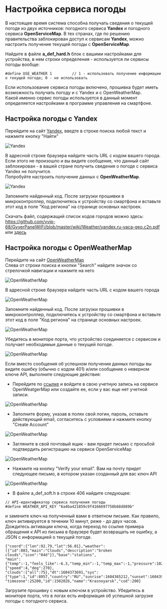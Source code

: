 # Настройка сервиса погоды
В настоящее время система способна получать сведения о текущей погоде из двух источников: погодного сервиса **Yandex** и погодного сервиса **OpenServiceMap**.
В тех странах, где по решению правительства заблокирован доступ к сервисам **Yandex**, можно настроить получение текущей погоды с **OpenServiceMap**.  

Найдите в файле **a_def_hard.h** блок с вашими настройками для устройства, в нем строки определения - используется ли сервисы погоды вообще:  
```
#define USE_WEATHER 1         // 1 - использовать получение информации о текущей погоде; 0 - не использовать 
```
Если использование сервиса погоды включено, прошивка будет иметь возможность получать погоду и с Yandex и с OpenWeatherMap.   
Какой именно сервис погоды используется в данный момент определяется настройками в программе управления на смартфоне.

## Настройка погоды с Yandex

Перейдите на сайт [Yandex](http://yandex.com/), введте в строке поиска любой текст и нажмите кнопку "Найти"  

![Yandex](https://github.com/vvip-68/GyverPanelWiFi/blob/master/wiki/Weather/001.png)

В адресной строке браузера найдите часть URL с кодом вашего города.  
Если этого не произошло и вы видите сообщение, что данный сайт заблокирован - в вашей стране получить сведения о погоде с сервиса Yandex не получится.  
Попробуйте настроить получение данных с **OpenWeatherMap**.  

![Yandex](https://github.com/vvip-68/GyverPanelWiFi/blob/master/wiki/Weather/002.png)

Запомните найденный код. После загрузки прошивки в микроконтроллер, подключитесь к устройству со смартфона и
вставьте этот код в поле "Код региона" на странице основных настроек.  

Скачать файл, содержащий список кодов городов можно здесь:
https://github.com/vvip-68/GyverPanelWiFi/blob/master/wiki/Weather/yandex.ru-yaca-geo.c2n.pdf  
или [здесь](https://github.com/vvip-68/GyverPanelWiFi/blob/master/wiki/Weather/towns.xlsx)  

## Настройка погоды с OpenWeatherMap

Перейдите на сайт [OpenWeatherMap](http://openweathermap.org/)  
Слева от строки поиска и кнопки "Search" найдите значок со стрелочкой навигации и нажмите на него  

![OpenWeatherMap](https://github.com/vvip-68/GyverPanelWiFi/blob/master/wiki/Weather/004.png)

В адресной строке браузера найдите часть URL с кодом вашего города  

![OpenWeatherMap](https://github.com/vvip-68/GyverPanelWiFi/blob/master/wiki/Weather/005.png)

Запомните найденный код. После загрузки прошивки в микроконтроллер, подключитесь к устройству со смартфона и
вставьте этот код в поле "Код региона" на странице основных настроек.  

![OpenWeatherMap](https://github.com/vvip-68/GyverPanelWiFi/blob/master/wiki/Weather/006.png)

Убедитесь в мониторе порта, что устройство соединяется с сервисом и получает необходимые данные о текущей погоде.  

![OpenWeatherMap](https://github.com/vvip-68/GyverPanelWiFi/blob/master/wiki/Weather/007.png)

Если вместо сообщения об успешном получении данных погоды вы видите ошибку (обычно с кодом 401) и/или сообщение о неверном ключе API, выполните следующие действия:  

- Перейдите по [ссылке](https://home.openweathermap.org/users/sign_in) и войдите в свою учетную запись на cервисе OpenWeatgerMap или
создайте ее, если у вас еще нет учетной записи.  

![OpenWeatherMap](https://github.com/vvip-68/GyverPanelWiFi/blob/master/wiki/Weather/008.png)

- Заполните форму, указав в полях свой логин, пароль, оставьте действующий email, согласитесь с условиями и нажмите кнопку "Create Account"  

![OpenWeatherMap](https://github.com/vvip-68/GyverPanelWiFi/blob/master/wiki/Weather/009.png)

- Загляните в свой почтовый ящик - вам придет письмо с просьбой подтвердить регистрацию на сервисе OpenServiceMap  

![OpenWeatherMap](https://github.com/vvip-68/GyverPanelWiFi/blob/master/wiki/Weather/010.png)

- Нажмите на кнопку "Verify your email". Вам на почту придет следующее письмо, в котором указан созданный для вас ключ API  

![OpenWeatherMap](https://github.com/vvip-68/GyverPanelWiFi/blob/master/wiki/Weather/011.png)

- В файле a_def_soft.h в строке 406 найдите следующее:
```
// API-идентификатор сервиса получения погоды  
#define WEATHER_API_KEY "6a4ba421859c9f4166697758b68d889b"
```
и замените ключ на полученный вами в ответном письме. Как правило, ключ активируется в течении 10 минут, реже - до двух часов.  
Дождитесь активации ключа, когда переход по ссылке примера обращения к API из письма в браузере будет возвращать не ошибку, а
JSON с информацией о текущей погоде.  
```
{"coord":{"lon":92.79,"lat":56.01},"weather":[{"id":803,"main":"Clouds","description":"broken clouds","icon":"04d"}],"base":"stations",  
"main":{"temp":-1,"feels_like":-6.3,"temp_min":-1,"temp_max":-1,"pressure":1023,"humidity":80},"visibility":10000,"wind":{"speed":4,"deg":270},  
"clouds":{"all":75},"dt":1604373691,"sys":{"type":1,"id":8957,"country":"RU","sunrise":1604365212,"sunset":1604397872},  
"timezone":25200,"id":1502026,"name":"Krasnoyarsk","cod":200}
```
Загрузите прошивку с новым ключом в устройство. Убедитесь в мониторе порта, что в логах есть информация об успешной загрузке погоды с погодного сервиса.

